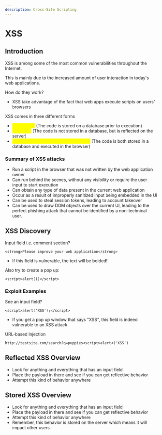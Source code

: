 ```yaml
---
description: Cross-Site Scripting
---
```


# XSS

## Introduction

XSS is among some of the most common vulnerabilities throughout the Internet.

This is mainly due to the increased amount of user interaction in today's web applications.

How do they work?

* XSS take advantage of the fact that web apps execute scripts on users' browsers

XSS comes in three different forms

* <mark style="color:yellow;">Stored XSS</mark> (The code is stored on a database prior to execution)
* <mark style="color:yellow;">Reflected</mark> (The code is not stored in a database, but is reflected on the server)
* <mark style="color:yellow;">Document-Object Model (DOM)-Based</mark> (The code is both stored in a database and executed in the browser)

### Summary of XSS attacks

* Run a script in the browser that was not written by the web application owner
* Can run behind the scenes, without any visibility or require the user input to start execution
* Can obtain any type of data present in the current web application
* Occur as a result of improperly sanitized input being embedded in the UI
* Can be used to steal session tokens, leading to account takeover
* Can be used to draw DOM objects over the current UI, leading to the perfect phishing attack that cannot be identified by a non-technical user.

## XSS Discovery

Input field i.e. comment section?

```
<strong>Please improve your web application</strong>
```

* If this field is vulnerable, the text will be bolded!

Also try to create a pop up:

```
<script>alert(1)</script>
```

### Exploit Examples

See an input field?

```
<script>alert('XSS');</script>
```

* If you get a pop up window that says "XSS", this field is indeed vulnerable to an XSS attack

URL-based Injection

```
http://testsite.com/search?q=puppies<script>alert<('XSS')
```

## Reflected XSS Overview

* Look for anything and everything that has an input field
* Place the payload in there and see if you can get reflective behavior
* Attempt this kind of behavior anywhere

## Stored XSS Overview



* Look for anything and everything that has an input field
* Place the payload in there and see if you can get reflective behavior
* Attempt this kind of behavior anywhere
* Remember, this behavior is stored on the server which means it will impact other users
